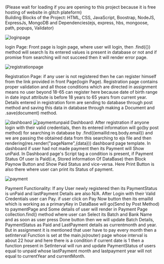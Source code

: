 (Please wait for loading if you are opening to this project because it is free hosting of website in glitch plateform)
<br />
Building Blocks of the Project: HTML, CSS, JavaScript, Boostrap, NodeJS, ExpressJs, MongoDB and Dependencies(ejs, express, hbs, mongoose, path, popups, Validator)

![loginpage](https://user-images.githubusercontent.com/68116883/208151279-1cc96004-cf16-4457-b5fb-ccaf149ead8d.png)

login Page:
Front page is login page, where user will login, then <Collection>.find({}) method will search Is its entered values is present in database or not and if promise from 
searching will not succeed then it will render error page.

![registrationpage](https://user-images.githubusercontent.com/68116883/208151373-30ab304a-a70a-4097-9eba-f06f88b8f3f8.png)

Registration Page:
if any user is not registered then he can register himself from the link provided in front Page(login Page). Registration page contains proper validation and all those
conditions which are directed in assignment means no user beyond 18-65 can register here because date of birth range in date input attribute is before 18 years to 65 years 
from current year. Details entered in registration form are sending to database through post method and saving this data in database through making a Document and
<collection>.save(document) method.

![dashboard](https://user-images.githubusercontent.com/68116883/208151409-8391d4ef-743d-4bf6-bd00-9159c897205b.png)
  ![paymentunpaid](https://user-images.githubusercontent.com/68116883/208153832-2a56adc1-5462-4593-bb21-7b28c3bf0f28.png)
Dashboard:
After registration if anyone login with their valid credentials, then its entered information will go(by post method) for searching in database by <collection>.find({emailId:req.body.email})
and we are passing the obtained data from this searching to ejs file and then rendering(res.render("pageName",{data})) dashboard page template. In dashboard if user had not made payment then its
Payment will Show unPaid. In Dashboard page's Script tag a condition is present, if Payment Status Of user is Paid(i.e, Stored information Of DataBase) then Block Paynow Button and Show Paid Status and vice-versa.
Here Print Button is also there where user can print its Status of payment.

![payment](https://user-images.githubusercontent.com/68116883/208151440-abed2641-4df3-42b0-930a-3a10b25f5cce.png)

  

Payment Functionality:
If any User newly registered then its PaymentStatus is unPaid and lastPayment Details are also N/A. After Login with their Valid Credentials user can Pay. if user click
on Pay Now button then its emailId which is working as a primaryKey in DataBase will go(Send by Post Method) to paymentPage and  Some details of user will render in Payment Page collection.find() method
where user can Select its Batch and Bank Name and as soon as user press Done button then we will update Batch Details, PaymentStatus as Paid and LastPayment details as
currentmonth and year. But in assignment it is mentioned that user have to pay every month then a setInterval Function is set at the main.js(router) page whose interval is
about 22 hour and here there is a condition if current date is 1 then a function present in SetInterval will run and update PaymentStatus of users equal to unpaid whose
lastPayment month and lastpayment year will not equal to currentYear and currentMonth.
